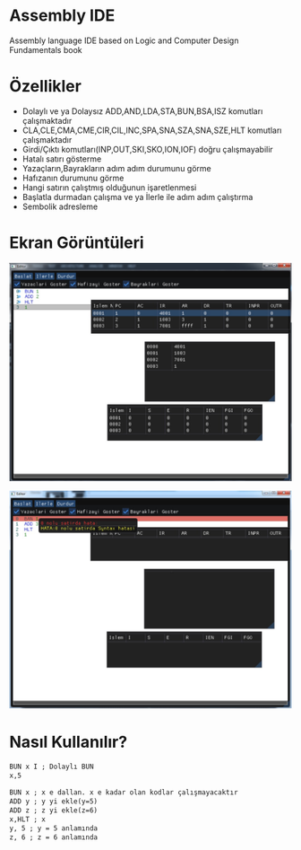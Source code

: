 # Assembly IDE
Assembly language IDE based on Logic and Computer Design Fundamentals book

# Özellikler

* Dolaylı ve ya Dolaysız ADD,AND,LDA,STA,BUN,BSA,ISZ komutları çalışmaktadır
* CLA,CLE,CMA,CME,CIR,CIL,INC,SPA,SNA,SZA,SNA,SZE,HLT komutları çalışmaktadır
* Girdi/Çıktı komutları(INP,OUT,SKI,SKO,ION,IOF) doğru çalışmayabilir
* Hatalı satırı gösterme
* Yazaçların,Bayrakların adım adım durumunu görme
* Hafızanın durumunu görme
* Hangi satırın çalıştmış olduğunun işaretlenmesi
* Başlatla durmadan çalışma ve ya İlerle ile adım adım çalıştırma
* Sembolik adresleme

# Ekran Görüntüleri

![Screenshot1](ss1.jpg)

![Screenshot2](ss2.jpg)

# Nasıl Kullanılır?


```assembly
BUN x I ; Dolaylı BUN
x,5 
```

```assembly
BUN x ; x e dallan. x e kadar olan kodlar çalışmayacaktır
ADD y ; y yi ekle(y=5)
ADD z ; z yi ekle(z=6)
x,HLT ; x
y, 5 ; y = 5 anlamında
z, 6 ; z = 6 anlamında

```
